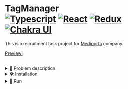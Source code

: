 # TagManager <div> [![Typescript](https://img.shields.io/badge/TypeScript-007ACC?style=for-the-badge&logo=typescript&logoColor=white&style=plastic)](https://www.typescriptlang.org) [![React](https://shields.io/badge/React-black?logo=react&style=for-the-badge%22)](https://react.dev) [![Redux](https://img.shields.io/badge/Redux-764ABC?logo=redux&logoColor=white)](https://redux.js.org) [![Chakra UI](https://img.shields.io/badge/Chakra%20UI-319795?logo=chakra-ui&logoColor=white)](https://chakra-ui.com/) </div>

This is a recruitment task project for [Mediporta](https://www.mediporta.pl) company.

[Preview!](http://tagmanager.szymco.de)

<br>
<details><summary> 📖 Problem description </summary>
<br>
    
```
Treść zadania: Przygotować w React interfejs użytkownika przeglądarki tagów udostępnianych przez API StackOverflow (https://api.stackexchange.com/docs).


Założenia projektu:

- stronicowana tabela lub lista tagów wraz liczbą powiązanych postów (pole count)
- liczba elementów na stronie konfigurowalna przez pole liczbowe nad tabelą/listą
- wybór pola i kierunku sortowania przez element UI własnego wyboru/projektu
- przygotować odpowiednie stany dla etapu ładowania danych i błędów przy pobieraniu
- wykorzystać gotową bibliotekę komponentów UI, np. MUI
- wykorzystać gotowe biblioteki do zarządzania stanem i pobierania danych (wybór wedle uznania, stosownie do stopnia komplikacji projektu i z myślą o jak najszybszej realizacji zadania)
- przygotować Storybook do prezentacji wykorzystanych komponentów składowych aplikacji
- rozwiązanie opublikować w repozytorium GitHub
- całość powinna się uruchamiać wyłącznie po wykonaniu komend "npm ci", "npm start", "npm run storybook"
```


<br>
</details>



<details><summary> 🛠️ Installation </summary>
    
- First make sure u have installed latest versions of [Node.js](https://nodejs.org/en) and [npm](https://www.npmjs.com)

- I recommend use [nvm](https://github.com/nvm-sh/nvm/blob/master/README.md) for install latest supported versions of [Node.js](https://nodejs.org/en) and [npm](https://www.npmjs.com), 

```
nvm use --lts
```

- Clone this repository from tag-manager branch.

```
git clone -b tag-manager https://github.com/SzymCode/RecruitmentTasks.git
```

- Install modules in root directory.

```bash
npm ci
```

### **Make sure u have installed all modules!**
<br>
</details>


<details><summary> 🚀 Run </summary>
<br>

- run project:

```bash
npm run dev
```

- StoryBook:
```bash
npm run storybook
```

